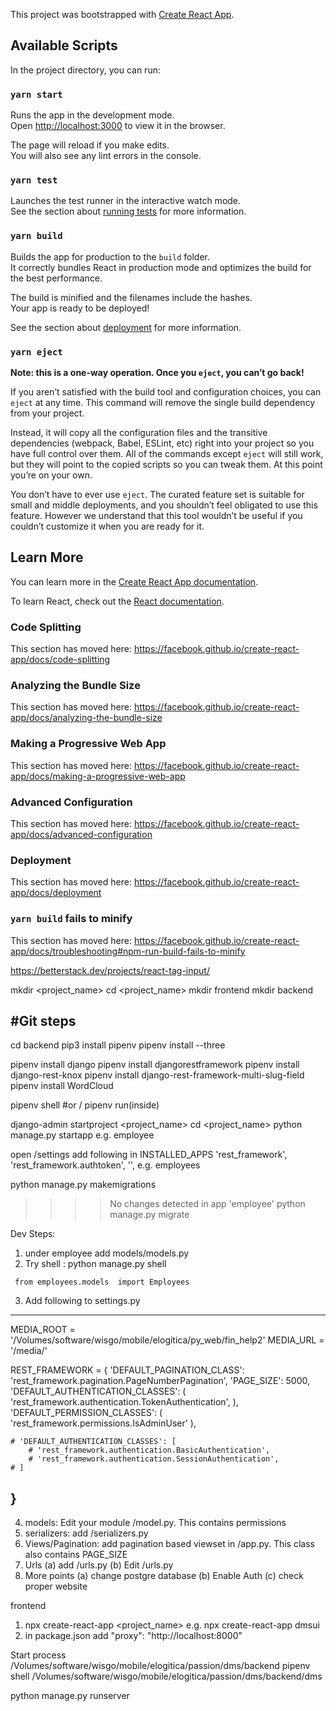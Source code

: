 This project was bootstrapped with [Create React App](https://github.com/facebook/create-react-app).

## Available Scripts

In the project directory, you can run:

### `yarn start`

Runs the app in the development mode.<br />
Open [http://localhost:3000](http://localhost:3000) to view it in the browser.

The page will reload if you make edits.<br />
You will also see any lint errors in the console.

### `yarn test`

Launches the test runner in the interactive watch mode.<br />
See the section about [running tests](https://facebook.github.io/create-react-app/docs/running-tests) for more information.

### `yarn build`

Builds the app for production to the `build` folder.<br />
It correctly bundles React in production mode and optimizes the build for the best performance.

The build is minified and the filenames include the hashes.<br />
Your app is ready to be deployed!

See the section about [deployment](https://facebook.github.io/create-react-app/docs/deployment) for more information.

### `yarn eject`

**Note: this is a one-way operation. Once you `eject`, you can’t go back!**

If you aren’t satisfied with the build tool and configuration choices, you can `eject` at any time. This command will remove the single build dependency from your project.

Instead, it will copy all the configuration files and the transitive dependencies (webpack, Babel, ESLint, etc) right into your project so you have full control over them. All of the commands except `eject` will still work, but they will point to the copied scripts so you can tweak them. At this point you’re on your own.

You don’t have to ever use `eject`. The curated feature set is suitable for small and middle deployments, and you shouldn’t feel obligated to use this feature. However we understand that this tool wouldn’t be useful if you couldn’t customize it when you are ready for it.

## Learn More

You can learn more in the [Create React App documentation](https://facebook.github.io/create-react-app/docs/getting-started).

To learn React, check out the [React documentation](https://reactjs.org/).

### Code Splitting

This section has moved here: https://facebook.github.io/create-react-app/docs/code-splitting

### Analyzing the Bundle Size

This section has moved here: https://facebook.github.io/create-react-app/docs/analyzing-the-bundle-size

### Making a Progressive Web App

This section has moved here: https://facebook.github.io/create-react-app/docs/making-a-progressive-web-app

### Advanced Configuration

This section has moved here: https://facebook.github.io/create-react-app/docs/advanced-configuration

### Deployment

This section has moved here: https://facebook.github.io/create-react-app/docs/deployment

### `yarn build` fails to minify

This section has moved here: https://facebook.github.io/create-react-app/docs/troubleshooting#npm-run-build-fails-to-minify

https://betterstack.dev/projects/react-tag-input/


mkdir <project_name>
cd <project_name>
mkdir frontend
mkdir backend

#Git steps
-


cd backend
pip3 install pipenv
pipenv install --three


pipenv install django 
pipenv install  djangorestframework 
pipenv install  django-rest-knox
pipenv install django-rest-framework-multi-slug-field
pipenv install WordCloud

pipenv shell 
#or / pipenv run(inside)

django-admin startproject <project_name>
cd <project_name>
python manage.py startapp <service> e.g. employee

open <project-name>/settings
add following in INSTALLED_APPS
    'rest_framework',
    'rest_framework.authtoken',
    '<service>', e.g. employees

python manage.py makemigrations <service>
>>>> No changes detected in app 'employee'
python manage.py migrate 

Dev Steps:

1. under employee add models/models.py
2. Try shell :  python manage.py shell 
```
 from employees.models  import Employees
 ```

 3. Add following to settings.py
 --------------
 MEDIA_ROOT = '/Volumes/software/wisgo/mobile/elogitica/py_web/fin_help2'
MEDIA_URL = '/media/'

REST_FRAMEWORK = {
    'DEFAULT_PAGINATION_CLASS': 'rest_framework.pagination.PageNumberPagination',
    'PAGE_SIZE': 5000,
     'DEFAULT_AUTHENTICATION_CLASSES': (
       'rest_framework.authentication.TokenAuthentication',
   ),
   'DEFAULT_PERMISSION_CLASSES': (
        'rest_framework.permissions.IsAdminUser'
   ),
   
    # 'DEFAULT_AUTHENTICATION_CLASSES': [
        # 'rest_framework.authentication.BasicAuthentication',
        # 'rest_framework.authentication.SessionAuthentication',
    # ]
}
---------------
4. models: Edit your module <service>/model.py. This contains permissions
5. serializers: add <service>/serializers.py 
6. Views/Pagination: add pagination based viewset in <service>/app.py. This class also contains PAGE_SIZE
7. Urls
    (a) add <service>/urls.py
    (b)  Edit <project>/urls.py
8. More points
    (a) change postgre database
    (b) Enable Auth
    (c) check proper website



frontend
1. npx create-react-app <project_name>
e.g. npx create-react-app dmsui
2. in package.json add  "proxy": "http://localhost:8000" 




Start process
/Volumes/software/wisgo/mobile/elogitica/passion/dms/backend
pipenv shell 
/Volumes/software/wisgo/mobile/elogitica/passion/dms/backend/dms

python manage.py runserver

